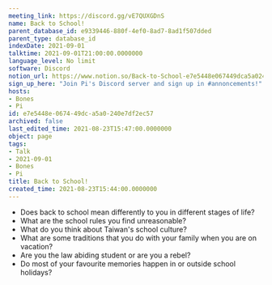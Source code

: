 ```yaml
---
meeting_link: https://discord.gg/vE7QUXGDnS
name: Back to School!
parent_database_id: e9339446-880f-4ef0-8ad7-8ad1f507dded
parent_type: database_id
indexDate: 2021-09-01
talktime: 2021-09-01T21:00:00.0000000
language_level: No limit
software: Discord
notion_url: https://www.notion.so/Back-to-School-e7e5448e067449dca5a0240e7df2ec57
sign_up_here: "Join Pi's Discord server and sign up in #annoncements!"
hosts:
- Bones
- Pi
id: e7e5448e-0674-49dc-a5a0-240e7df2ec57
archived: false
last_edited_time: 2021-08-23T15:47:00.0000000
object: page
tags:
- Talk
- 2021-09-01
- Bones
- Pi
title: Back to School!
created_time: 2021-08-23T15:44:00.0000000
---
```


   - Does back to school mean differently to you in different stages of life?
   - What are the school rules you find unreasonable?
   - What do you think about Taiwan's school culture?
   - What are some traditions that you do with your family when you are on vacation?
   - Are you the law abiding student or are you a rebel?
   - Do most of your favourite memories happen in or outside school holidays?








